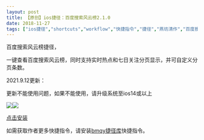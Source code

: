 ```yaml
---
layout: post
title: 【原创】ios捷径：百度搜索风云榜2.1.0
date: 2018-11-27
tags: ["ios捷径","shortcuts","workflow","快捷指令","捷径","燕坊清作","百度搜索风云榜"]
---
```


百度搜索风云榜捷径，

一键查看百度搜索风云榜，同时支持实时热点和七日关注分页显示，并可自定义分页条数。

2021.9.12更新：

更新不能使用问题，如果不能使用，请升级系统至ios14或以上

![](http://image.bmqy.net/wp-content/uploads/2018/11/img_1860.jpg)![](http://image.bmqy.net/wp-content/uploads/2018/11/img_1861.jpg)

[点击安装](https://www.icloud.com/shortcuts/a30562cd90ab4e4aa3d5fda1ff0ffbf7)

如需获取作者更多快捷指令，请安装[bmqy捷径库](https://www.icloud.com/shortcuts/064d72c6690a41b9b6d03f7e9084d022)快捷指令。